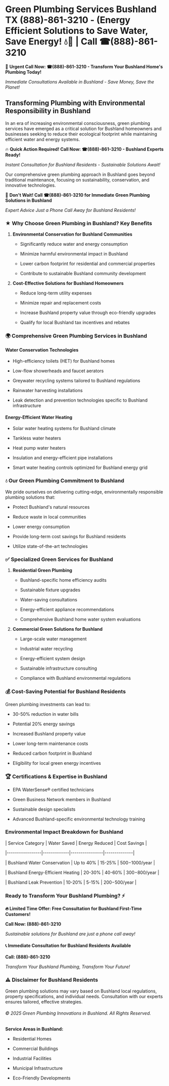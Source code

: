 # Green Plumbing Services Bushland TX (888)-861-3210 - (Energy Efficient Solutions to Save Water, Save Energy! 💧🌿 | Call ☎(888)-861-3210

🚨 **Urgent Call Now: ☎(888)-861-3210 - Transform Your Bushland Home's Plumbing Today!**
*Immediate Consultations Available in Bushland - Save Money, Save the Planet!*

## Transforming Plumbing with Environmental Responsibility in Bushland

In an era of increasing environmental consciousness, green plumbing services have emerged as a critical solution for Bushland homeowners and businesses seeking to reduce their ecological footprint while maintaining efficient water and energy systems. 

🔥 **Quick Action Required! Call Now: ☎(888)-861-3210 - Bushland Experts Ready!**
*Instant Consultation for Bushland Residents - Sustainable Solutions Await!*

Our comprehensive green plumbing approach in Bushland goes beyond traditional maintenance, focusing on sustainability, conservation, and innovative technologies.

🚨 **Don't Wait! Call ☎(888)-861-3210 for Immediate Green Plumbing Solutions in Bushland**
*Expert Advice Just a Phone Call Away for Bushland Residents!*

### ★ Why Choose Green Plumbing in Bushland? Key Benefits

1. **Environmental Conservation for Bushland Communities** 
   - Significantly reduce water and energy consumption
   - Minimize harmful environmental impact in Bushland
   - Lower carbon footprint for residential and commercial properties
   - Contribute to sustainable Bushland community development

2. **Cost-Effective Solutions for Bushland Homeowners** 
   - Reduce long-term utility expenses
   - Minimize repair and replacement costs
   - Increase Bushland property value through eco-friendly upgrades
   - Qualify for local Bushland tax incentives and rebates

### 🌍 Comprehensive Green Plumbing Services in Bushland

#### Water Conservation Technologies
- High-efficiency toilets (HET) for Bushland homes
- Low-flow showerheads and faucet aerators
- Greywater recycling systems tailored to Bushland regulations
- Rainwater harvesting installations
- Leak detection and prevention technologies specific to Bushland infrastructure

#### Energy-Efficient Water Heating
- Solar water heating systems for Bushland climate
- Tankless water heaters
- Heat pump water heaters
- Insulation and energy-efficient pipe installations
- Smart water heating controls optimized for Bushland energy grid

### 💧 Our Green Plumbing Commitment to Bushland

We pride ourselves on delivering cutting-edge, environmentally responsible plumbing solutions that:
- Protect Bushland's natural resources
- Reduce waste in local communities
- Lower energy consumption
- Provide long-term cost savings for Bushland residents
- Utilize state-of-the-art technologies

### ✅ Specialized Green Services for Bushland

1. **Residential Green Plumbing**
   - Bushland-specific home efficiency audits
   - Sustainable fixture upgrades
   - Water-saving consultations
   - Energy-efficient appliance recommendations
   - Comprehensive Bushland home water system evaluations

2. **Commercial Green Solutions for Bushland**
   - Large-scale water management
   - Industrial water recycling
   - Energy-efficient system design
   - Sustainable infrastructure consulting
   - Compliance with Bushland environmental regulations

### 💰 Cost-Saving Potential for Bushland Residents

Green plumbing investments can lead to:
- 30-50% reduction in water bills
- Potential 20% energy savings
- Increased Bushland property value
- Lower long-term maintenance costs
- Reduced carbon footprint in Bushland
- Eligibility for local green energy incentives

### 🏆 Certifications & Expertise in Bushland

- EPA WaterSense® certified technicians
- Green Business Network members in Bushland
- Sustainable design specialists
- Advanced Bushland-specific environmental technology training

### Environmental Impact Breakdown for Bushland

| Service Category | Water Saved | Energy Reduced | Cost Savings |
|-----------------|-------------|----------------|--------------|
| Bushland Water Conservation | Up to 40% | 15-25% | $500-$1000/year |
| Bushland Energy-Efficient Heating | 20-30% | 40-60% | $300-$800/year |
| Bushland Leak Prevention | 10-20% | 5-15% | $200-$500/year |

### Ready to Transform Your Bushland Plumbing? ⚡

**🔥 Limited Time Offer: Free Consultation for Bushland First-Time Customers!**

**Call Now: (888)-861-3210**
*Sustainable solutions for Bushland are just a phone call away!*

#### 📞 Immediate Consultation for Bushland Residents Available

**Call: (888)-861-3210**
*Transform Your Bushland Plumbing, Transform Your Future!*

### ⚠️ Disclaimer for Bushland Residents

Green plumbing solutions may vary based on Bushland local regulations, property specifications, and individual needs. Consultation with our experts ensures tailored, effective strategies.

###### © 2025 Green Plumbing Innovations in Bushland. All Rights Reserved.

**Service Areas in Bushland:** 
- Residential Homes
- Commercial Buildings
- Industrial Facilities
- Municipal Infrastructure
- Eco-Friendly Developments